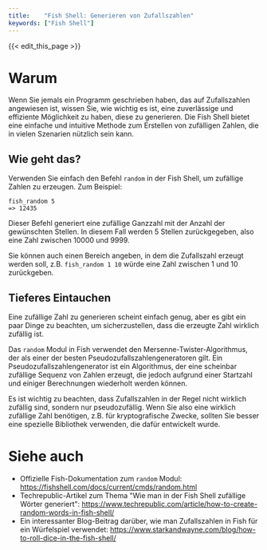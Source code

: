 ```yaml
---
title:    "Fish Shell: Generieren von Zufallszahlen"
keywords: ["Fish Shell"]
---
```


{{< edit_this_page >}}

# Warum

Wenn Sie jemals ein Programm geschrieben haben, das auf Zufallszahlen angewiesen ist, wissen Sie, wie wichtig es ist, eine zuverlässige und effiziente Möglichkeit zu haben, diese zu generieren. Die Fish Shell bietet eine einfache und intuitive Methode zum Erstellen von zufälligen Zahlen, die in vielen Szenarien nützlich sein kann.

## Wie geht das?

Verwenden Sie einfach den Befehl `random` in der Fish Shell, um zufällige Zahlen zu erzeugen. Zum Beispiel:

```
fish_random 5
=> 12435
```

Dieser Befehl generiert eine zufällige Ganzzahl mit der Anzahl der gewünschten Stellen. In diesem Fall werden 5 Stellen zurückgegeben, also eine Zahl zwischen 10000 und 9999.

Sie können auch einen Bereich angeben, in dem die Zufallszahl erzeugt werden soll, z.B. `fish_random 1 10` würde eine Zahl zwischen 1 und 10 zurückgeben.

## Tieferes Eintauchen

Eine zufällige Zahl zu generieren scheint einfach genug, aber es gibt ein paar Dinge zu beachten, um sicherzustellen, dass die erzeugte Zahl wirklich zufällig ist.

Das `random` Modul in Fish verwendet den Mersenne-Twister-Algorithmus, der als einer der besten Pseudozufallszahlengeneratoren gilt. Ein Pseudozufallszahlengenerator ist ein Algorithmus, der eine scheinbar zufällige Sequenz von Zahlen erzeugt, die jedoch aufgrund einer Startzahl und einiger Berechnungen wiederholt werden können.

Es ist wichtig zu beachten, dass Zufallszahlen in der Regel nicht wirklich zufällig sind, sondern nur pseudozufällig. Wenn Sie also eine wirklich zufällige Zahl benötigen, z.B. für kryptografische Zwecke, sollten Sie besser eine spezielle Bibliothek verwenden, die dafür entwickelt wurde.

# Siehe auch

- Offizielle Fish-Dokumentation zum `random` Modul: https://fishshell.com/docs/current/cmds/random.html
- Techrepublic-Artikel zum Thema "Wie man in der Fish Shell zufällige Wörter generiert": https://www.techrepublic.com/article/how-to-create-random-words-in-fish-shell/
- Ein interessanter Blog-Beitrag darüber, wie man Zufallszahlen in Fish für ein Würfelspiel verwendet: https://www.starkandwayne.com/blog/how-to-roll-dice-in-the-fish-shell/